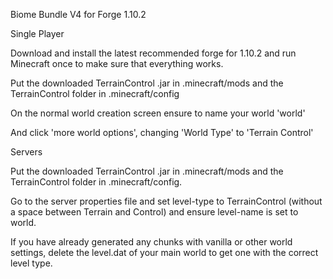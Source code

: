 ﻿Biome Bundle V4 for Forge 1.10.2


Single Player 

Download and install the latest recommended forge for 1.10.2 and run Minecraft once to make sure that everything works.

Put the downloaded TerrainControl .jar in .minecraft/mods and the TerrainControl folder in .minecraft/config

On the normal world creation screen ensure to name your world 'world'

And click 'more world options', changing 'World Type' to 'Terrain Control'

Servers

Put the downloaded TerrainControl .jar in .minecraft/mods and the TerrainControl folder in .minecraft/config.

Go to the server properties file and set level-type to TerrainControl (without a space between Terrain and Control) and ensure level-name is set to world.

If you have already generated any chunks with vanilla or other world settings, delete the level.dat of your main world to get one with the correct level type.